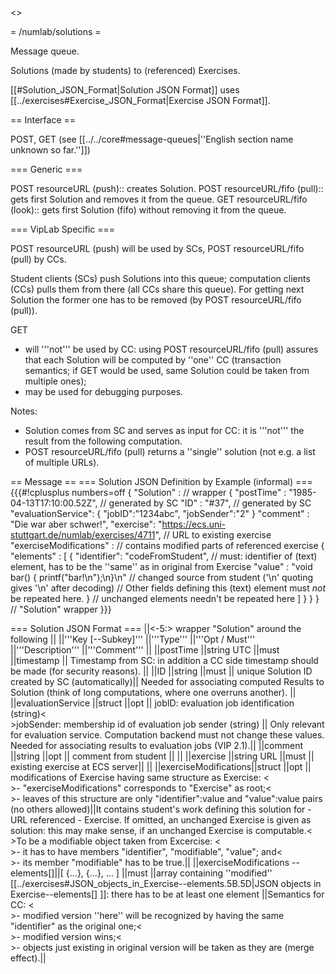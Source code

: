 <<TableOfContents>>

= /numlab/solutions =

Message queue.

Solutions (made by students) to (referenced) Exercises.

[[#Solution_JSON_Format|Solution JSON Format]] uses [[../exercises#Exercise_JSON_Format|Exercise JSON Format]].

== Interface ==

POST, GET (see [[../../core#message-queues|''English section name unknown so far.'']])

=== Generic ===

  POST resourceURL (push):: creates Solution.
  POST resourceURL/fifo (pull):: gets first Solution and removes it from the queue.
  GET resourceURL/fifo (look):: gets first Solution (fifo) without removing it from the queue.

=== VipLab Specific ===

POST resourceURL (push) will be used by SCs, POST resourceURL/fifo (pull) by CCs.

Student clients (SCs) push Solutions into this queue; computation clients (CCs) pulls them from there (all CCs share this queue). For getting next Solution the former one has to be removed (by POST resourceURL/fifo (pull)).

GET
 * will '''not''' be used by CC: using POST resourceURL/fifo (pull) assures that each Solution will be computed by ''one'' CC (transaction semantics; if GET would be used, same Solution could be taken from multiple ones);
 * may be used for debugging purposes.

Notes:
 * Solution comes from SC and serves as input for CC: it is '''not''' the result from the following computation.
 * POST resourceURL/fifo (pull) returns a ''single'' solution (not e.g. a list of multiple URLs).


== Message ==
=== Solution JSON Definition by Example (informal) ===
{{{#!cplusplus numbers=off
{ "Solution" : // wrapper
{ "postTime" : "1985-04-13T17:10:00.52Z", // generated by SC
  "ID" : "#37", // generated by SC
  "evaluationService": {
    "jobID":"1234abc",
    "jobSender":"2"
  }
  "comment" : "Die war aber schwer!",
  "exercise": "https://ecs.uni-stuttgart.de/numlab/exercises/4711", // URL to existing exercise
  "exerciseModifications" : // contains modified parts of referenced exercise
  { "elements" :
    [
      { "identifier": "codeFromStudent", // must: identifier of (text) element, has to be the ''same'' as in original from Exercise
        "value"     : "void bar() { printf(\"bar!\\n\");\n}\n" // changed source from student ('\\n' quoting gives '\n' after decoding)
        // Other fields defining this (text) element must *not* be repeated here.
      }
      // unchanged elements needn't be repeated here
    ]
  }
}
} // "Solution" wrapper
}}}

=== Solution JSON Format ===
||<-5:> wrapper "Solution" around the following ||
||'''Key [--Subkey]''' ||'''Type''' ||'''Opt / Must''' ||'''Description''' ||'''Comment''' ||
||postTime             ||string UTC ||must             ||timestamp || Timestamp from SC: in addition a CC side timestamp should be made (for security reasons). ||
||ID                   ||string     ||must             || unique Solution ID created by SC (automatically)|| Needed for associating computed Results to Solution (think of long computations, where one overruns another). ||
||evaluationService    ||struct     ||opt              || jobID: evaluation job identification (string)<<BR>>jobSender: membership id of evaluation job sender (string) || Only relevant for evaluation service. Computation backend must not change these values. Needed for associating results to evaluation jobs (VIP 2.1).||
||comment              ||string     ||opt              || comment from student || ||
||exercise             ||string URL ||must             || existing exercise at ECS server|| ||
||exerciseModifications||struct     ||opt              || modifications of Exercise having same structure as Exercise: <<BR>>- "exerciseModifications" corresponds to "Exercise" as root;<<BR>>- leaves of this structure are only "identifier":value and "value":value pairs (no others allowed)||It contains student's work defining this solution for - URL referenced - Exercise. If omitted, an unchanged Exercise is given as solution: this may make sense, if an unchanged Exercise is computable.<<BR>>To be a modifiable object taken from Excercise: <<BR>>- it has to have members "identifier", "modifiable", "value"; and<<BR>>- its member "modifiable" has to be true.||
||exerciseModifications --elements[]||[ {...}, {...}, ... ] ||must ||array containing ''modified'' [[../exercises#JSON_objects_in_Exercise--elements.5B.5D|JSON objects in Exercise--elements[] ]]: there has to be at least one element ||Semantics for CC: <<BR>>- modified version ''here'' will be recognized by having the same "identifier" as the original one;<<BR>>- modified version wins;<<BR>>- objects just existing in original version will be taken as they are (merge effect).||
